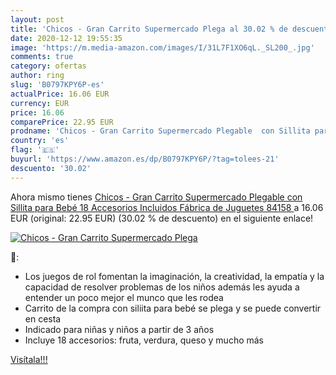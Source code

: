 ```yaml
---
layout: post
title: 'Chicos - Gran Carrito Supermercado Plega al 30.02 % de descuento'
date: 2020-12-12 19:55:35
image: 'https://m.media-amazon.com/images/I/31L7F1XO6qL._SL200_.jpg'
comments: true
category: ofertas
author: ring
slug: 'B0797KPY6P-es'
actualPrice: 16.06 EUR
currency: EUR
price: 16.06
comparePrice: 22.95 EUR
prodname: 'Chicos - Gran Carrito Supermercado Plegable  con Sillita para Bebé  18 Accesorios Incluidos   Fábrica de Juguetes 84158 '
country: 'es'
flag: '🇪🇸'
buyurl: 'https://www.amazon.es/dp/B0797KPY6P/?tag=tolees-21'
descuento: '30.02'
---
```


Ahora mismo tienes [Chicos - Gran Carrito Supermercado Plegable  con Sillita para Bebé  18 Accesorios Incluidos   Fábrica de Juguetes 84158 ](https://www.amazon.es/dp/B0797KPY6P/?tag=tolees-21) a 16.06 EUR (original: 22.95 EUR) (30.02 %  de descuento) en el siguiente enlace!

[![Chicos - Gran Carrito Supermercado Plega](https://m.media-amazon.com/images/I/31L7F1XO6qL._SL200_.jpg)](https://www.amazon.es/dp/B0797KPY6P/?tag=tolees-21)

🔎:

- Los juegos de rol fomentan la imaginación, la creatividad, la empatía y la capacidad de resolver problemas de los niños además les ayuda a entender un poco mejor el munco que les rodea
- Carrito de la compra con siliita para bebé se plega y se puede convertir en cesta
- Indicado para niñas y niños a partir de 3 años
- Incluye 18 accesorios: fruta, verdura, queso y mucho más

[Visítala!!!](https://www.amazon.es/dp/B0797KPY6P/?tag=tolees-21)
